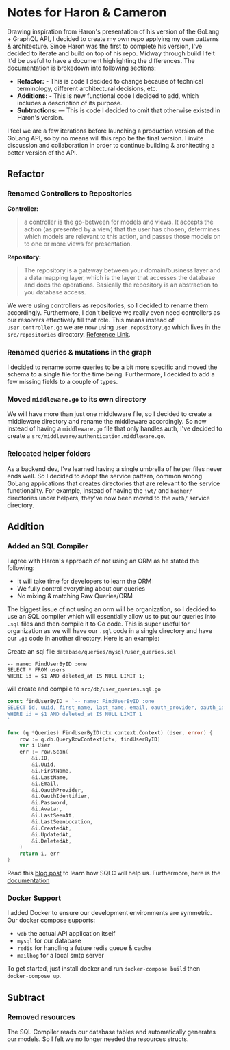 # Notes for Haron & Cameron
Drawing inspiration from Haron's presentation of his version of the GoLang + GraphQL API, I decided to create my own repo 
applying my own patterns & architecture. Since Haron was the first to complete his version, I've decided to iterate and
build on top of his repo. Midway through build I felt it'd be useful to have a document highlighting the differences.
The documentation is brokedown into following sections:
- **Refactor:** - This is code I decided to change because of technical terminology, different architectural decisions, etc.
- **Additions:** - This is new functional code I decided to add, which includes a description of its purpose.
- **Subtractions:** — This is code I decided to omit that otherwise existed in Haron's version.

I feel we are a few iterations before launching a production version of the GoLang API, so by no means will this repo
be the final version. I invite discussion and collaboration in order to continue building & architecting a better version 
of the API.

## Refactor
### Renamed Controllers to Repositories

**Controller:**
> a controller is the go-between for models and views. It accepts the action (as presented by a view) that the user has 
> chosen, determines which models are relevant to this action, and passes those models on to one or more views for
> presentation.

**Repository:**
> The repository is a gateway between your domain/business layer and a data mapping layer, which is the layer that 
> accesses the database and does the operations. Basically the repository is an abstraction to you database access.

We were using controllers as repositories, so I decided to rename them accordingly. Furthermore, I don't believe we really
even need controllers as our resolvers effectively fill that role. This means instead of `user.controller.go` we are now
using `user.repository.go` which lives in the `src/repositories` directory. [Reference Link](https://softwareengineering.stackexchange.com/a/337897). 

### Renamed queries & mutations in the graph
I decided to rename some queries to be a bit more specific and moved the schema to a single file for the time being.
Furthermore, I decided to add a few missing fields to a couple of types.

### Moved `middleware.go` to its own directory
We will have more than just one middleware file, so I decided to create a middleware directory and rename the middleware
accordingly. So now instead of having a `middleware.go` file that only handles auth, I've decided to create a 
`src/middleware/authentication.middleware.go`.

### Relocated helper folders
As a backend dev, I've learned having a single umbrella of helper files never ends well. So I decided to adopt the service
pattern, common among GoLang applications that creates directories that are relevant to the service functionality. For example,
instead of having the `jwt/` and `hasher/` directories under helpers, they've now been moved to the `auth/` service directory.

## Addition
### Added an SQL Compiler
I agree with Haron's approach of not using an ORM as he stated the following: 
- It will take time for developers to learn the ORM
- We fully control everything about our queries
- No mixing & matching Raw Queries/ORM

The biggest issue of not using an orm will be organization, so I decided to use an SQL compiler which will essentially
allow us to put our queries into `.sql` files and then compile it to Go code. This is super useful for organization 
as we will have our `.sql` code in a single directory and have our `.go` code in another directory. Here is an example:

Create an sql file `database/queries/mysql/user_queries.sql`
```mysql
-- name: FindUserByID :one
SELECT * FROM users
WHERE id = $1 AND deleted_at IS NULL LIMIT 1;
```
will create and compile to `src/db/user_queries.sql.go`
```go
const findUserByID = `-- name: FindUserByID :one
SELECT id, uuid, first_name, last_name, email, oauth_provider, oauth_identifier, password, avatar, last_seen_at, last_seen_location, created_at, updated_at, deleted_at FROM users
WHERE id = $1 AND deleted_at IS NULL LIMIT 1
`

func (q *Queries) FindUserByID(ctx context.Context) (User, error) {
	row := q.db.QueryRowContext(ctx, findUserByID)
	var i User
	err := row.Scan(
		&i.ID,
		&i.Uuid,
		&i.FirstName,
		&i.LastName,
		&i.Email,
		&i.OauthProvider,
		&i.OauthIdentifier,
		&i.Password,
		&i.Avatar,
		&i.LastSeenAt,
		&i.LastSeenLocation,
		&i.CreatedAt,
		&i.UpdatedAt,
		&i.DeletedAt,
	)
	return i, err
}
```

Read this [blog post](https://conroy.org/introducing-sqlc) to learn how SQLC will help us. Furthermore, here is the 
[documentation](https://docs.sqlc.dev/en/latest/tutorials/getting-started.html)
### Docker Support
I added Docker to ensure our development environments are symmetric. Our docker compose supports: 
- `web` the actual API application itself
- `mysql` for our database
- `redis` for handling a future redis queue & cache
- `mailhog` for a local smtp server

To get started, just install docker and run `docker-compose build` then `docker-compose up`. 
## Subtract
### Removed resources
The SQL Compiler reads our database tables and automatically generates our models. So I felt we no longer needed the 
resources structs.
